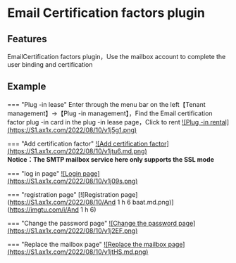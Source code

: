 # Email Certification factors plugin

## Features

EmailCertification factors plugin，Use the mailbox account to complete the user binding and certification

## Example

=== "Plug -in lease"
    Enter through the menu bar on the left【Tenant management】->【Plug -in management】，Find the Email certification factor plug -in card in the plug -in lease page，Click to rent
    [![Plug -in rental] (https://S1.ax1x.com/2022/08/10/v1j5g1.png)](https://imgtu.com/i/v1j5g1)

=== "Add certification factor"
    [![Add certification factor] (https://S1.ax1x.com/2022/08/10/v1jtu6.md.png)](https://imgtu.com/i/v1jtu6)<br/>
    <b>Notice：The SMTP mailbox service here only supports the SSL mode</b>
    
=== "log in page"
    [![Login page] (https://S1.ax1x.com/2022/08/10/v1j09s.png)](https://imgtu.com/i/v1j09s)

=== "registration page"
    [![Registration page] (https://S1.ax1x.com/2022/08/10/And 1 h 6 baat.md.png)](https://imgtu.com/i/And 1 h 6)

=== "Change the password page"
    [![Change the password page] (https://S1.ax1x.com/2022/08/10/v1j2EF.png)](https://imgtu.com/i/v1j2EF)

=== "Replace the mailbox page"
    [![Replace the mailbox page] (https://S1.ax1x.com/2022/08/10/v1jtHS.md.png)](https://imgtu.com/i/v1jtHS)
